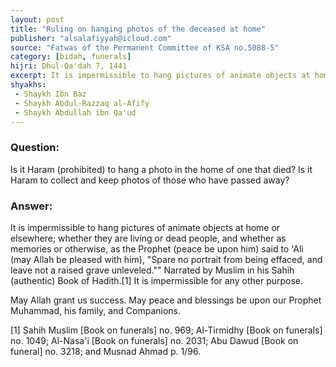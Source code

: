 ```yaml
---
layout: post
title: "Ruling on hanging photos of the deceased at home"
publisher: "alsalafiyyah@icloud.com"
source: "Fatwas of the Permanent Committee of KSA no.5088-5"
category: [bidah, funerals]
hijri: Dhul-Qa'dah 7, 1441
excerpt: It is impermissible to hang pictures of animate objects at home or elsewhere; whether they are living or dead people, and whether as memories or otherwise. 
shyakhs: 
 - Shaykh Ibn Baz
 - Shaykh Abdul-Razzaq al-Afify
 - Shaykh Abdullah ibn Qa'ud
---
```


### Question: 
Is it Haram (prohibited) to hang a photo in the home of one that died? Is it Haram to collect and keep photos of those who have passed away? 

### Answer: 
It is impermissible to hang pictures of animate objects at home or elsewhere; whether they are living or dead people, and whether as memories or otherwise, as the Prophet (peace be upon him) said to 'Ali (may Allah be pleased with him), "Spare no portrait from being effaced, and leave not a raised grave unleveled."" Narrated by Muslim in his Sahih (authentic) Book of Hadith.[1] It is impermissible for any other purpose.
 
May Allah grant us success. May peace and blessings be upon our Prophet Muhammad, his family, and Companions. 

[1] Sahih Muslim [Book on funerals] no. 969; Al-Tirmidhy [Book on funerals] no. 1049; Al-Nasa'i [Book on funerals] no. 2031; Abu Dawud [Book on funeral] no. 3218; and Musnad Ahmad p. 1/96.
